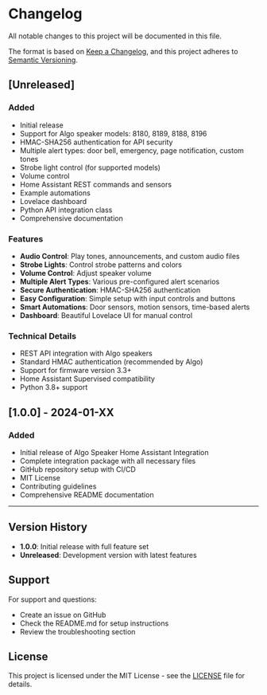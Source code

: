 # Changelog

All notable changes to this project will be documented in this file.

The format is based on [Keep a Changelog](https://keepachangelog.com/en/1.0.0/),
and this project adheres to [Semantic Versioning](https://semver.org/spec/v2.0.0.html).

## [Unreleased]

### Added
- Initial release
- Support for Algo speaker models: 8180, 8189, 8188, 8196
- HMAC-SHA256 authentication for API security
- Multiple alert types: door bell, emergency, page notification, custom tones
- Strobe light control (for supported models)
- Volume control
- Home Assistant REST commands and sensors
- Example automations
- Lovelace dashboard
- Python API integration class
- Comprehensive documentation

### Features
- **Audio Control**: Play tones, announcements, and custom audio files
- **Strobe Lights**: Control strobe patterns and colors
- **Volume Control**: Adjust speaker volume
- **Multiple Alert Types**: Various pre-configured alert scenarios
- **Secure Authentication**: HMAC-SHA256 authentication
- **Easy Configuration**: Simple setup with input controls and buttons
- **Smart Automations**: Door sensors, motion sensors, time-based alerts
- **Dashboard**: Beautiful Lovelace UI for manual control

### Technical Details
- REST API integration with Algo speakers
- Standard HMAC authentication (recommended by Algo)
- Support for firmware version 3.3+
- Home Assistant Supervised compatibility
- Python 3.8+ support

## [1.0.0] - 2024-01-XX

### Added
- Initial release of Algo Speaker Home Assistant Integration
- Complete integration package with all necessary files
- GitHub repository setup with CI/CD
- MIT License
- Contributing guidelines
- Comprehensive README documentation

---

## Version History

- **1.0.0**: Initial release with full feature set
- **Unreleased**: Development version with latest features

## Support

For support and questions:
- Create an issue on GitHub
- Check the README.md for setup instructions
- Review the troubleshooting section

## License

This project is licensed under the MIT License - see the [LICENSE](LICENSE) file for details.

